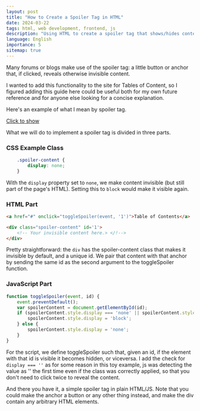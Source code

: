 ```yaml
---
layout: post
title: "How to Create a Spoiler Tag in HTML"
date: 2024-03-22
tags: html, web development, frontend, js
description: "Using HTML to create a spoiler tag that shows/hides content."
language: English
importance: 5
sitemap: true
---
```


Many forums or blogs make use of the spoiler tag: a little button or anchor that, if clicked, reveals otherwise invisible content.

I wanted to add this functionality to the site for Tables of Content, so I figured adding this guide here could be useful both for my own future reference and for anyone else looking for a concise explanation.

Here's an example of what I mean by spoiler tag.

<style>
    .spoiler-content {
        display: none;
    }
</style>

<a href="#" onclick="toggleSpoiler(event, '1')">Click to show</a>

<div class="spoiler-content" id='1'>
    <p>Surprise!</p>
</div>

<script>
    function toggleSpoiler(event, id) {
    event.preventDefault();
    var spoilerContent = document.getElementById(id);
    if (spoilerContent.style.display === 'none' || spoilerContent.style.display === '') {
        spoilerContent.style.display = 'block';
    } else {
        spoilerContent.style.display = 'none';
    }
}
</script>

What we will do to implement a spoiler tag is divided in three parts.

### CSS Example Class

```css
    .spoiler-content {
        display: none;
    }
```

With the `display` property set to `none`, we make content invisible (but still part of the page's HTML). Setting this to `block` would make it visible again.

### HTML Part

```html
<a href="#" onclick="toggleSpoiler(event, '1')">Table of Contents</a>

<div class="spoiler-content" id='1'>
    <!-- Your invisible content here.> </!-->
</div>
```

Pretty straightforward: the `div` has the spoiler-content class that makes it invisible by default, and a unique id. We pair that content with that anchor by sending the same id as the second argument to the toggleSpoiler function.

### JavaScript Part

```js
function toggleSpoiler(event, id) {
    event.preventDefault();
    var spoilerContent = document.getElementById(id);
    if (spoilerContent.style.display === 'none' || spoilerContent.style.display === '') {
        spoilerContent.style.display = 'block';
    } else {
        spoilerContent.style.display = 'none';
    }
}
```
For the script, we define toggleSpoiler such that, given an id, if the element with that id is visible it becomes hidden, or viceversa. I add the check for `display === ''` as for some reason in this toy example, js was detecting the value as '' the first time even if the class was correctly applied, so that you don't need to click twice to reveal the content.

And there you have it, a simple spoiler tag in plain HTML/JS. Note that you could make the anchor a button or any other thing instead, and make the div contain any arbitrary HTML elements.
